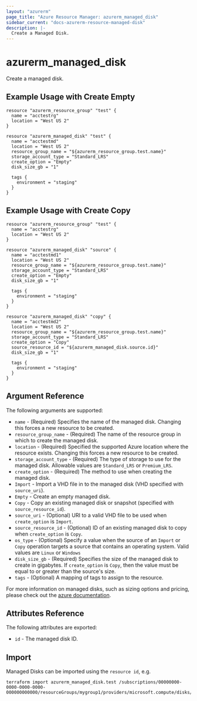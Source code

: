 ```yaml
---
layout: "azurerm"
page_title: "Azure Resource Manager: azurerm_managed_disk"
sidebar_current: "docs-azurerm-resource-managed-disk"
description: |-
  Create a Managed Disk.
---
```


# azurerm\_managed\_disk

Create a managed disk.

## Example Usage with Create Empty

```
resource "azurerm_resource_group" "test" {
  name = "acctestrg"
  location = "West US 2"
}

resource "azurerm_managed_disk" "test" {
  name = "acctestmd"
  location = "West US 2"
  resource_group_name = "${azurerm_resource_group.test.name}"
  storage_account_type = "Standard_LRS"
  create_option = "Empty"
  disk_size_gb = "1"

  tags {
    environment = "staging"
  }
}
```

## Example Usage with Create Copy

```
resource "azurerm_resource_group" "test" {
  name = "acctestrg"
  location = "West US 2"
}

resource "azurerm_managed_disk" "source" {
  name = "acctestmd1"
  location = "West US 2"
  resource_group_name = "${azurerm_resource_group.test.name}"
  storage_account_type = "Standard_LRS"
  create_option = "Empty"
  disk_size_gb = "1"

  tags {
    environment = "staging"
  }
}

resource "azurerm_managed_disk" "copy" {
  name = "acctestmd2"
  location = "West US 2"
  resource_group_name = "${azurerm_resource_group.test.name}"
  storage_account_type = "Standard_LRS"
  create_option = "Copy"
  source_resource_id = "${azurerm_managed_disk.source.id}"
  disk_size_gb = "1"

  tags {
    environment = "staging"
  }
}
```

## Argument Reference

The following arguments are supported:

* `name` - (Required) Specifies the name of the managed disk. Changing this forces a
    new resource to be created.
* `resource_group_name` - (Required) The name of the resource group in which to create
    the managed disk.
* `location` - (Required) Specified the supported Azure location where the resource exists.
    Changing this forces a new resource to be created.
* `storage_account_type` - (Required) The type of storage to use for the managed disk.
    Allowable values are `Standard_LRS` or `Premium_LRS`.
* `create_option` - (Required) The method to use when creating the managed disk.
 * `Import` - Import a VHD file in to the managed disk (VHD specified with `source_uri`).
 * `Empty` - Create an empty managed disk.
 * `Copy` - Copy an existing managed disk or snapshot (specified with `source_resource_id`).
* `source_uri` - (Optional) URI to a valid VHD file to be used when `create_option` is `Import`.
* `source_resource_id` - (Optional) ID of an existing managed disk to copy when `create_option` is `Copy`.
* `os_type` - (Optional) Specify a value when the source of an `Import` or `Copy`
    operation targets a source that contains an operating system. Valid values are `Linux` or `Windows`
* `disk_size_gb` - (Required) Specifies the size of the managed disk to create in gigabytes.
    If `create_option` is `Copy`, then the value must be equal to or greater than the source's size.
* `tags` - (Optional) A mapping of tags to assign to the resource.

For more information on managed disks, such as sizing options and pricing, please check out the
[azure documentation](https://docs.microsoft.com/en-us/azure/storage/storage-managed-disks-overview).

## Attributes Reference

The following attributes are exported:

* `id` - The managed disk ID.

## Import

Managed Disks can be imported using the `resource id`, e.g.

```
terraform import azurerm_managed_disk.test /subscriptions/00000000-0000-0000-0000-000000000000/resourceGroups/mygroup1/providers/microsoft.compute/disks/manageddisk1
```
